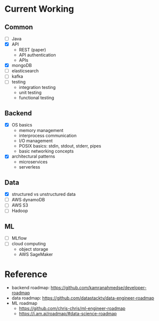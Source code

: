 # Current Working
## Common
  - [ ] Java
  - [x] API
    - REST (paper)
    - API authentication
    - APIs
  - [x] mongoDB
  - [ ] elasticsearch
  - [ ] kafka
  - [ ] testing
    - integration testing
    - unit testing
    - functional testing


## Backend
  - [x] OS basics
    - memory management
    - interprocess communication
    - I/O management
    - POSIX basics: stdin, stdout, stderr, pipes
    - basic networking concepts
  - [x] architectural patterns
    - microservices
    - serverless

## Data
  - [x] structured vs unstructured data
  - [ ] AWS dynamoDB
  - [ ] AWS S3
  - [ ] Hadoop

## ML
  - [ ] MLflow
  - [ ] cloud computing
    - object storage
    - AWS SageMaker

# Reference
  - backend roadmap: https://github.com/kamranahmedse/developer-roadmap
  - data roadmap: https://github.com/datastacktv/data-engineer-roadmap
  - ML roadmap
    - https://github.com/chris-chris/ml-engineer-roadmap
    - https://i.am.ai/roadmap/#data-science-roadmap